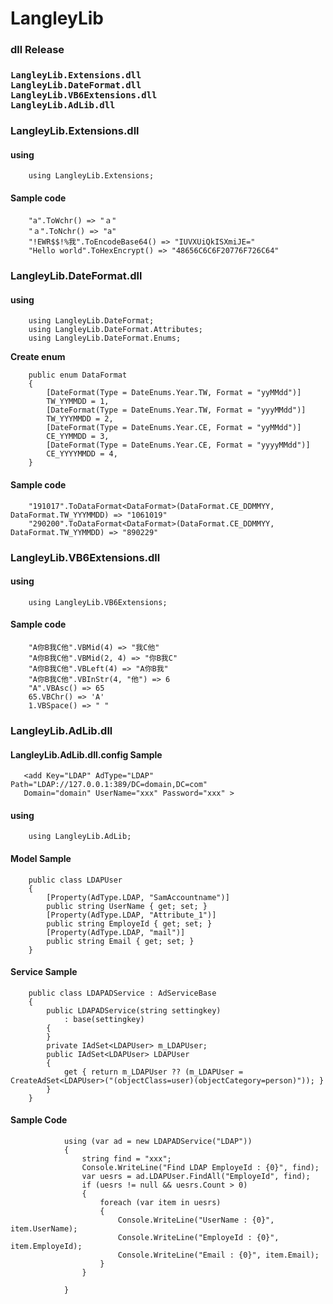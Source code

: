 # LangleyLib

<H3>dll Release<H3>

```
LangleyLib.Extensions.dll
LangleyLib.DateFormat.dll
LangleyLib.VB6Extensions.dll
LangleyLib.AdLib.dll
```


<H3>LangleyLib.Extensions.dll</H3>
<H4>using</H4>

```
    using LangleyLib.Extensions;
```

<H4>Sample code</H4>

```
    "a".ToWchr() => "ａ"
    "ａ".ToNchr() => "a"
    "!EWR$$!%我".ToEncodeBase64() => "IUVXUiQkISXmiJE="
    "Hello world".ToHexEncrypt() => "48656C6C6F20776F726C64"
```


<H3>LangleyLib.DateFormat.dll</H3>
<H4>using</H4>

```
    using LangleyLib.DateFormat;
    using LangleyLib.DateFormat.Attributes;
    using LangleyLib.DateFormat.Enums;
```    
    
<P><B>Create enum</B></p>

```
    public enum DataFormat
    {
        [DateFormat(Type = DateEnums.Year.TW, Format = "yyMMdd")]
        TW_YYMMDD = 1,
        [DateFormat(Type = DateEnums.Year.TW, Format = "yyyMMdd")]
        TW_YYYMMDD = 2,
        [DateFormat(Type = DateEnums.Year.CE, Format = "yyMMdd")]
        CE_YYMMDD = 3,
        [DateFormat(Type = DateEnums.Year.CE, Format = "yyyyMMdd")]
        CE_YYYYMMDD = 4,
    }
```
  
<H4>Sample code</H4>  
    
```
    "191017".ToDataFormat<DataFormat>(DataFormat.CE_DDMMYY, DataFormat.TW_YYYMMDD) => "1061019"
    "290200".ToDataFormat<DataFormat>(DataFormat.CE_DDMMYY, DataFormat.TW_YYMMDD) => "890229"
```
    
<H3>LangleyLib.VB6Extensions.dll</H3>
<H4>using</H4>

```
    using LangleyLib.VB6Extensions;
```    

<H4>Sample code</H4>

```
    "A你B我C他".VBMid(4) => "我C他"
    "A你B我C他".VBMid(2, 4) => "你B我C"
    "A你B我C他".VBLeft(4) => "A你B我"
    "A你B我C他".VBInStr(4, "他") => 6
    "A".VBAsc() => 65
    65.VBChr() => 'A'
    1.VBSpace() => " "
```

<H3>LangleyLib.AdLib.dll</H3>
<H4>LangleyLib.AdLib.dll.config Sample </H4>

```
   <add Key="LDAP" AdType="LDAP" Path="LDAP://127.0.0.1:389/DC=domain,DC=com" 
   Domain="domain" UserName="xxx" Password="xxx" >
```

   <H4>using</H4>
   
```
    using LangleyLib.AdLib;
```    

<H4>Model Sample</H4>

```
    public class LDAPUser
    {
        [Property(AdType.LDAP, "SamAccountname")]
        public string UserName { get; set; }
        [Property(AdType.LDAP, "Attribute_1")]
        public string EmployeId { get; set; }
        [Property(AdType.LDAP, "mail")]
        public string Email { get; set; }
    }
```

<H4>Service Sample</H4> 

```
    public class LDAPADService : AdServiceBase
    {
        public LDAPADService(string settingkey)
            : base(settingkey)
        {
        }
        private IAdSet<LDAPUser> m_LDAPUser;
        public IAdSet<LDAPUser> LDAPUser
        {
            get { return m_LDAPUser ?? (m_LDAPUser = CreateAdSet<LDAPUser>("(objectClass=user)(objectCategory=person)")); }
        }
    }
```    

<H4>Sample Code</H4> 

```
            using (var ad = new LDAPADService("LDAP"))
            {
                string find = "xxx";
                Console.WriteLine("Find LDAP EmployeId : {0}", find);
                var uesrs = ad.LDAPUser.FindAll("EmployeId", find);
                if (uesrs != null && uesrs.Count > 0)
                {
                    foreach (var item in uesrs)
                    {
                        Console.WriteLine("UserName : {0}", item.UserName);
                        Console.WriteLine("EmployeId : {0}", item.EmployeId);
                        Console.WriteLine("Email : {0}", item.Email);
                    }
                }

            }
```
